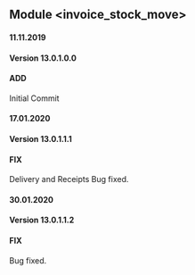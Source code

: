 ## Module <invoice_stock_move>

#### 11.11.2019
#### Version 13.0.1.0.0
#### ADD

Initial Commit

#### 17.01.2020
#### Version 13.0.1.1.1
#### FIX

Delivery and Receipts Bug fixed.

#### 30.01.2020
#### Version 13.0.1.1.2
#### FIX

Bug fixed.
